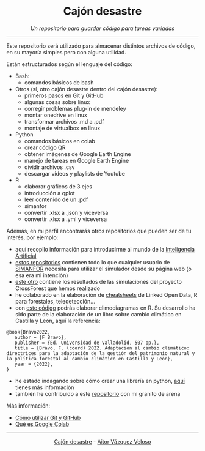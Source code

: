 <center>

# **Cajón desastre**

</center>
<center>

*Un repositorio para guardar código para tareas variadas*

</center>


---


Este repositorio será utilizado para almacenar distintos archivos de código, en su mayoría simples pero con alguna utilidad.

Están estructurados según el lenguaje del código:
- Bash:
  - comandos básicos de bash
- Otros (sí, otro cajón desastre dentro del cajón desastre):
  - primeros pasos en Git y GitHub
  - algunas cosas sobre linux
  - corregir problemas plug-in de mendeley
  - montar onedrive en linux
  - transformar archivos .md a .pdf
  - montaje de virtualbox en linux
- Python
  - comandos básicos en colab
  - crear código QR
  - obtener imágenes de Google Earth Engine
  - manejo de tareas en Google Earth Engine
  - dividir archivos .csv
  - descargar vídeos y playlists de Youtube
- R
  - elaborar gráficos de 3 ejes
  - introducción a qplot
  - leer contenido de un .pdf
  - simanfor
  - convertir .xlsx a .json y viceversa
  - convertir .xlsx a .yml y viceversa



Además, en mi perfil encontrarás otros repositorios que pueden ser de tu interés, por ejemplo:
- aquí recopilo información para introducirme al mundo de la [Inteligencia Artificial](https://github.com/aitorvv96/road_to_AI)
- [estos repositorios](https://github.com/orgs/simanfor/repositories) contienen todo lo que cualquier usuario de [SIMANFOR](http://www.simanfor.es/) necesita para utilizar el simulador desde su página web (o esa era mi intención)
- [este otro](https://github.com/simanfor-dask/CrossForest-simulations) contiene los resultados de las simulaciones del proyecto CrossForest que hemos realizado
- he colaborado en la elaboración de [cheatsheets](https://github.com/VirtualForests/cheatsheets) de Linked Open Data, R para forestales, teledetección...
- con [este código](https://github.com/iuFOR-QuantitativeForestry/AdaptaCyL-clima) podrás elaborar climodiagramas en R. Su desarrollo ha sido parte de la elaboración de un libro sobre cambio climático en Castilla y León, aquí la referencia:

```
@book{Bravo2022,
   author = {F Bravo},
   publisher = {Ed. Universidad de Valladolid, 507 pp.},
   title = {Bravo, F. (coord) 2022. Adaptación al cambio climático: directrices para la adaptación de la gestión del patrimonio natural y la política forestal al cambio climático en Castilla y León},
   year = {2022},
}

```

- he estado indagando sobre cómo crear una librería en python, [aquí](https://github.com/aitorvv96/paquete_prueba_python) tienes más información
- también he contribuido a este [repositorio](https://github.com/SMART-Global-Ecosystems/hackathon_GEE_feb-2022) con mi granito de arena

Más información:
- [Cómo utilizar Git y GitHub](https://github.com/UnseenWizzard/git_training)
- [Qué es Google Colab](https://www.youtube.com/watch?v=ek8zToZa7h0&ab_channel=GreatLearning)

---
<center>

[Cajón desastre](https://github.com/aitorvv96/cajon_desastre) - [Aitor Vázquez Veloso](https://www.linkedin.com/in/aitorvazquezveloso)

</center>


